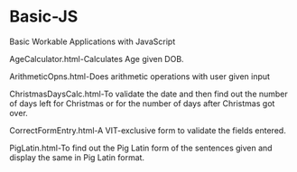 # Basic-JS
Basic Workable Applications with JavaScript

AgeCalculator.html-Calculates Age given DOB.

ArithmeticOpns.html-Does arithmetic operations with user given input

ChristmasDaysCalc.html-To validate the date and then find out the number of days left for Christmas or for the number of days after Christmas got over.

CorrectFormEntry.html-A VIT-exclusive form to validate the fields entered.

PigLatin.html-To find out the Pig Latin form of the sentences given and display the same in Pig Latin format.
